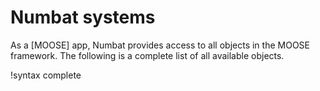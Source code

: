# Numbat systems

As a [MOOSE] app, Numbat provides access to all objects in the MOOSE framework. The following is a complete list of all available objects.

!syntax complete
